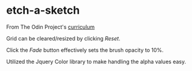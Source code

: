 # etch-a-sketch

From The Odin Project's [curriculum](https://www.theodinproject.com/courses/web-development-101/lessons/javascript-and-jquery)

Grid can be cleared/resized by clicking *Reset*.

Click the *Fade* button effectively sets the brush opacity to 10%.

Utilized the Jquery Color library to make handling the alpha values easy.
